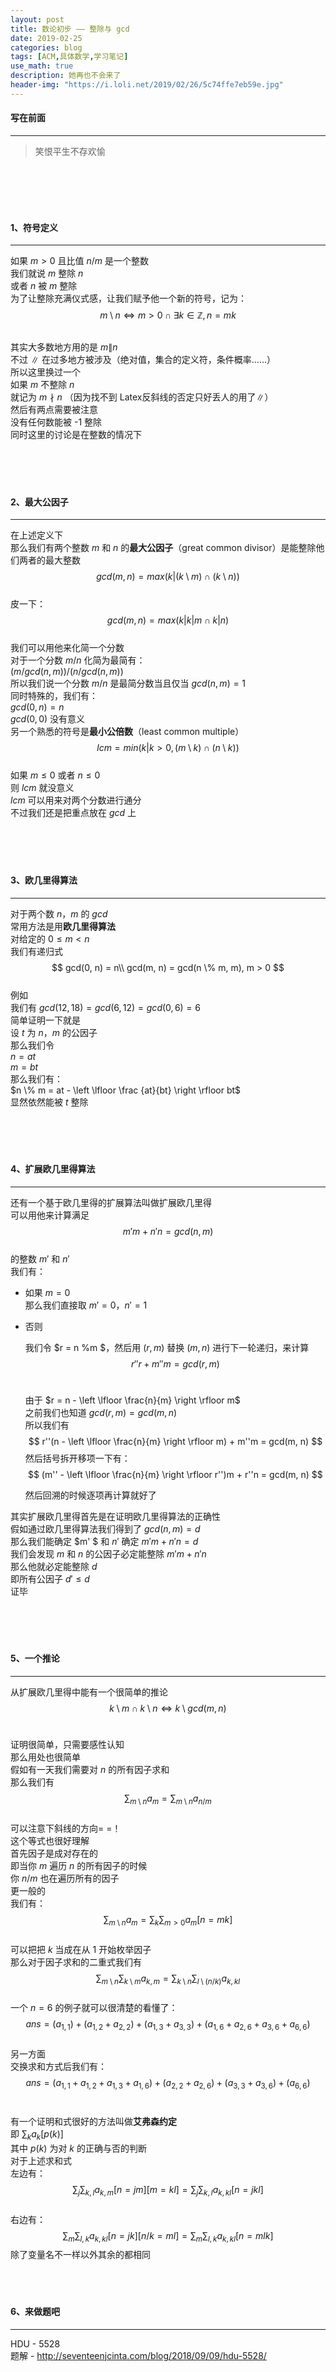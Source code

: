 ```yaml
---
layout: post
title: 数论初步 —— 整除与 gcd
date: 2019-02-25
categories: blog
tags: [ACM,具体数学,学习笔记]
use_math: true	
description: 她再也不会来了
header-img: "https://i.loli.net/2019/02/26/5c74ffe7eb59e.jpg"
---
```




#### 写在前面

*****

> 笑恨平生不存欢愉

<br><br><br><br>



#### 1、符号定义

***

如果 $m > 0$ 且比值 $n / m$ 是一个整数<br>
我们就说 $m$ 整除 $n$<br>
或者 $n$ 被 $m$ 整除<br>
为了让整除充满仪式感，让我们赋予他一个新的符号，记为：<br>
$$
m \setminus  n \Leftrightarrow  m > 0 \cap \exists k \in \mathbb{Z}, n = mk
$$


<br>其实大多数地方用的是 $m \| n$<br>
不过 $\|$ 在过多地方被涉及（绝对值，集合的定义符，条件概率……）<br>
所以这里换过一个<br>
如果 $m$ 不整除 $n$<br>
就记为 $m \nmid  n$ （因为找不到 Latex反斜线的否定只好丢人的用了$\|$）<br>
然后有两点需要被注意<br>
没有任何数能被 -1 整除<br>
同时这里的讨论是在整数的情况下<br>
<br><br><br><br>

#### 2、最大公因子

------

在上述定义下<br>
那么我们有两个整数 $m$ 和 $n$ 的**最大公因子**（great common divisor）是能整除他们两者的最大整数<br>
$$
gcd(m, n) = max(k | (k \setminus m) \cap (k \setminus n))
$$
<br>皮一下：<br>
$$
gcd(m, n) = max(k | k | m\cap k | n)
$$
<br>我们可以用他来化简一个分数<br>
对于一个分数 $m / n$ 化简为最简有：<br>
$(m / gcd(n, m)) / (n / gcd(n, m))$<br>
所以我们说一个分数 $m / n$ 是最简分数当且仅当 $gcd(n, m) = 1$<br>
同时特殊的，我们有：<br>
$gcd(0, n) = n$<br>
$gcd(0, 0)$ 没有意义<br>
另一个熟悉的符号是**最小公倍数**（least common multiple）<br>
$$
lcm = min(k|k > 0, (m \setminus k) \cap (n \setminus k))
$$
<br>如果 $m \leq 0$ 或者 $n \leq 0$<br>
则 $lcm$ 就没意义<br>
$lcm$ 可以用来对两个分数进行通分<br>
不过我们还是把重点放在 $gcd$ 上<br>
<br><br><br><br>

#### 3、欧几里得算法

------
对于两个数 $n$，$m$ 的 $gcd$<br>
常用方法是用**欧几里得算法**<br>
对给定的 $0\leq m < n$<br>
我们有递归式<br>
$$
gcd(0, n) = n\\
gcd(m, n) = gcd(n \% m, m), m > 0
$$
<br>例如<br>
我们有 $gcd(12, 18) = gcd(6, 12) = gcd(0, 6) = 6$<br>
简单证明一下就是<br>
设 $t$ 为 $n$，$m$ 的公因子<br>
那么我们令<br>
 $n= at$<br>
$m = bt$<br>
那么我们有：<br>
$n \% m = at - \left \lfloor \frac {at}{bt} \right \rfloor bt$<br>
显然依然能被 $t$ 整除<br>
<br><br><br><br>

#### 4、扩展欧几里得算法

------

还有一个基于欧几里得的扩展算法叫做扩展欧几里得<br>
可以用他来计算满足<br>
$$
m'm+n'n = gcd(n, m)
$$
<br>的整数 $m'$ 和 $n'$<br>
我们有：<br>
- 如果 $m = 0$<br>
    那么我们直接取 $m' = 0$，$n' = 1$<br>
- 否则

    我们令 $r = n \%m $，然后用 $(r, m)$ 替换 $(m, n)$ 进行下一轮递归，来计算<br>
    $$
    r''r + m''m = gcd(r, m)
    $$
    <br>

    由于 $r = n - \left \lfloor  \frac{n}{m} \right \rfloor m$ <br>
    之前我们也知道 $gcd(r, m) = gcd(m, n)$<br>
    所以我们有<br>
    $$
    r''(n - \left \lfloor  \frac{n}{m} \right \rfloor m) + m''m = gcd(m, n)
    $$
    然后括号拆开移项一下有：<br>
    $$
    (m'' - \left \lfloor  \frac{n}{m} \right \rfloor r'')m + r''n = gcd(m, n)
    $$



    然后回溯的时候逐项再计算就好了<br>



其实扩展欧几里得首先是在证明欧几里得算法的正确性<br>
假如通过欧几里得算法我们得到了 $gcd(n, m) = d$ <br>
那么我们能确定 $m' $ 和 $n'$ 确定 $m'm + n'n = d$<br>
我们会发现 $m$ 和 $n$ 的公因子必定能整除 $m'm + n'n$<br>
那么他就必定能整除 $d$<br>
即所有公因子 $d' \leq d$<br>
证毕<br>
<br><br><br><br>

#### 5、一个推论

------

从扩展欧几里得中能有一个很简单的推论<br>
$$
k \setminus m \cap k \setminus n \Leftrightarrow  k\setminus gcd(m, n)
$$
<br>

证明很简单，只需要感性认知<br>
那么用处也很简单<br>
假如有一天我们需要对 $n$ 的所有因子求和<br>
那么我们有<br>
$$
\sum_{m\setminus n}a_m = \sum_{m\setminus n}a_{n / m}
$$
<br>可以注意下斜线的方向= =！<br>
这个等式也很好理解<br>
首先因子是成对存在的<br>
即当你 $m$ 遍历 $n$ 的所有因子的时候<br>
你 $n / m$ 也在遍历所有的因子<br>
更一般的<br>
我们有：<br>
$$
\sum_{m\setminus n}a_m = \sum_{k}\sum_{m > 0}a_m[n = mk]
$$
<br>可以把把 $k$ 当成在从 1 开始枚举因子<br>
那么对于因子求和的二重式我们有<br>
$$
\sum_{m \setminus n} \sum_{k\setminus m} a_{k, m} = \sum_{k \setminus n} \sum_{l \setminus (n / k)} a_{k, kl}
$$
<br>一个 $n = 6$ 的例子就可以很清楚的看懂了：<br>
$$
ans=(a_{1,1}) + (a_{1, 2} + a_{2, 2}) + (a_{1, 3} + a_{3, 3}) + (a_{1, 6} + a_{2, 6} + a_{3, 6} + a_{6, 6})
$$
<br>另一方面<br>
交换求和方式后我们有：<br>
$$
ans=(a_{1,1} + a_{1, 2} + a_{1, 3} + a_{1, 6}) + (a_{2, 2} + a_{2, 6}) + (a_{3, 3} + a_{3, 6}) + (a_{6, 6})
$$
<br>

有一个证明和式很好的方法叫做**艾弗森约定**<br>
即 $\sum_{k}a_k[p(k)]$<br>
其中 $p(k)$ 为对 $k$ 的正确与否的判断<br>
对于上述求和式<br>
左边有：<br>
$$
\sum_{j}\sum_{k, l}a_{k, m}[n = jm][m = kl] = \sum_{j}\sum_{k, l}a_{k, kl}[n = jkl]
$$
<br>右边有：<br>
$$
\sum_{m}\sum_{l, k}a_{k, kl}[n = jk][n / k = ml] = \sum_{m}\sum_{l, k}a_{k, kl}[n = mlk]
$$
除了变量名不一样以外其余的都相同<br><br><br><br>

#### 6、来做题吧

------

HDU - 5528<br>
题解 - http://seventeenjcinta.com/blog/2018/09/09/hdu-5528/<br>
